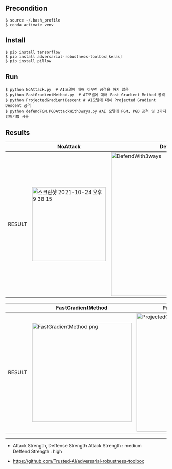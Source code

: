 ## Precondition
```
$ source ~/.bash_profile
$ conda activate venv
```

## Install
```
$ pip install tensorflow
$ pip install adversarial-robustness-toolbox[keras]
$ pip install pillow
```

## Run
```
$ python NoAttack.py  # AI모델에 대해 아무런 공격을 하지 않음
$ python FastGradientMethod.py  # AI모델에 대해 Fast Gradient Method 공격
$ python ProjectedGradientDescent # AI모델에 대해 Projected Gradient Descent 공격
$ python defendFGM,PGDAttackWith3ways.py #AI 모델에 FGM, PGD 공격 및 3가지 방어기법 사용
```

## Results
|| NoAttack | DefendWith3ways |
|--------|--------|--------|
| RESULT | <img width="230" alt="스크린샷 2021-10-24 오후 9 38 15" src="https://user-images.githubusercontent.com/48276633/138594545-688b09a0-0d96-4186-9fbd-6fa86f3a960c.png"> | <img width="450" alt="DefendWith3ways" src="https://user-images.githubusercontent.com/48276633/139355998-e9eb5c72-55a5-41b5-b196-cc4a21be625c.png">|

|| FastGradientMethod | ProjectedGradientDescent |
|--------|--------|--------|
| RESULT | <img width="310" alt="FastGradientMethod png" src="https://user-images.githubusercontent.com/48276633/139356695-714c112d-19dd-4519-8ef7-623d2fdcc795.png"> | <img width="370" alt="ProjectedGradientDescent" src="https://user-images.githubusercontent.com/48276633/139356697-fc3052e0-cfe9-4a42-a679-f6f9815a304b.png">|





<hr>

* Attack Strength, Deffense Strength
Attack Strength : medium <br>
Deffend Strength : high <br>

* https://github.com/Trusted-AI/adversarial-robustness-toolbox

